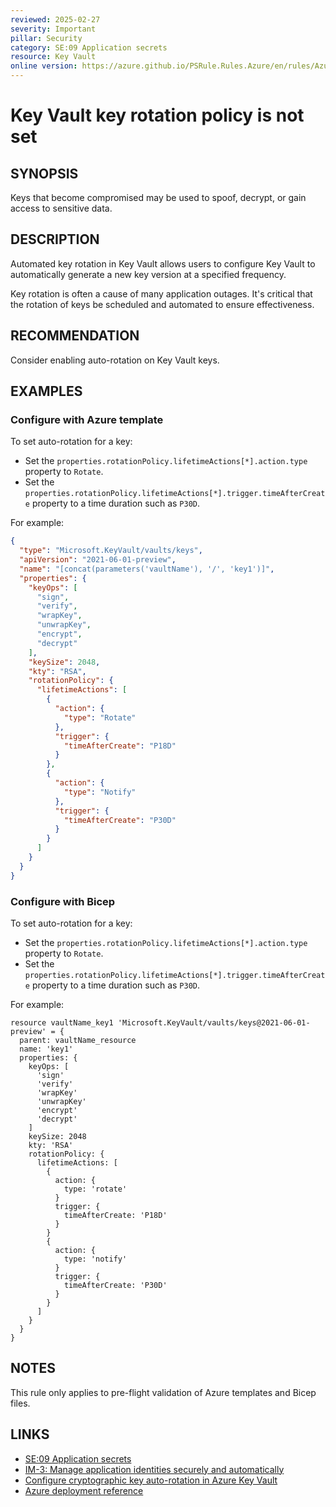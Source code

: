 ```yaml
---
reviewed: 2025-02-27
severity: Important
pillar: Security
category: SE:09 Application secrets
resource: Key Vault
online version: https://azure.github.io/PSRule.Rules.Azure/en/rules/Azure.KeyVault.AutoRotationPolicy/
---
```


# Key Vault key rotation policy is not set

## SYNOPSIS

Keys that become compromised may be used to spoof, decrypt, or gain access to sensitive data.

## DESCRIPTION

Automated key rotation in Key Vault allows users to configure Key Vault to automatically generate a new
key version at a specified frequency.

Key rotation is often a cause of many application outages.
It's critical that the rotation of keys be scheduled and automated to ensure effectiveness.

## RECOMMENDATION

Consider enabling auto-rotation on Key Vault keys.

## EXAMPLES

### Configure with Azure template

To set auto-rotation for a key:

- Set the `properties.rotationPolicy.lifetimeActions[*].action.type` property to `Rotate`.
- Set the `properties.rotationPolicy.lifetimeActions[*].trigger.timeAfterCreate` property to a time duration such as `P30D`.

For example:

```json
{
  "type": "Microsoft.KeyVault/vaults/keys",
  "apiVersion": "2021-06-01-preview",
  "name": "[concat(parameters('vaultName'), '/', 'key1')]",
  "properties": {
    "keyOps": [
      "sign",
      "verify",
      "wrapKey",
      "unwrapKey",
      "encrypt",
      "decrypt"
    ],
    "keySize": 2048,
    "kty": "RSA",
    "rotationPolicy": {
      "lifetimeActions": [
        {
          "action": {
            "type": "Rotate"
          },
          "trigger": {
            "timeAfterCreate": "P18D"
          }
        },
        {
          "action": {
            "type": "Notify"
          },
          "trigger": {
            "timeAfterCreate": "P30D"
          }
        }
      ]
    }
  }
}
```

### Configure with Bicep

To set auto-rotation for a key:

- Set the `properties.rotationPolicy.lifetimeActions[*].action.type` property to `Rotate`.
- Set the `properties.rotationPolicy.lifetimeActions[*].trigger.timeAfterCreate` property to a time duration such as `P30D`.

For example:

```bicep
resource vaultName_key1 'Microsoft.KeyVault/vaults/keys@2021-06-01-preview' = {
  parent: vaultName_resource
  name: 'key1'
  properties: {
    keyOps: [
      'sign'
      'verify'
      'wrapKey'
      'unwrapKey'
      'encrypt'
      'decrypt'
    ]
    keySize: 2048
    kty: 'RSA'
    rotationPolicy: {
      lifetimeActions: [
        {
          action: {
            type: 'rotate'
          }
          trigger: {
            timeAfterCreate: 'P18D'
          }
        }
        {
          action: {
            type: 'notify'
          }
          trigger: {
            timeAfterCreate: 'P30D'
          }
        }
      ]
    }
  }
}
```

## NOTES

This rule only applies to pre-flight validation of Azure templates and Bicep files.

## LINKS

- [SE:09 Application secrets](https://learn.microsoft.com/azure/well-architected/security/application-secrets)
- [IM-3: Manage application identities securely and automatically](https://learn.microsoft.com/security/benchmark/azure/security-controls-v3-identity-management#im-3-manage-application-identities-securely-and-automatically)
- [Configure cryptographic key auto-rotation in Azure Key Vault](https://learn.microsoft.com/azure/key-vault/keys/how-to-configure-key-rotation)
- [Azure deployment reference](https://learn.microsoft.com/azure/templates/microsoft.keyvault/vaults/keys)
